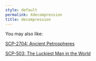 ```yaml
---
style: default
permalink: Xdecompression
title: decompression
---
```

You may also like:

[SCP-2704: Ancient Petrospheres](http://scp-wiki.net/scp-2704)

[SCP-503: The Luckiest Man in the World](http://scp-wiki.net/scp-503)
